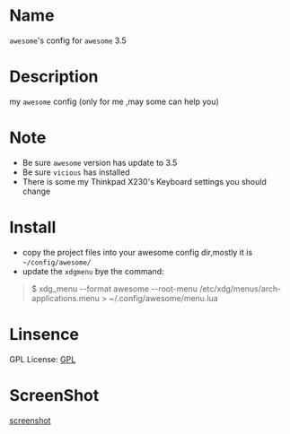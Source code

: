 
Name
======

`awesome`'s config for `awesome` 3.5

Description
======
my `awesome` config (only for me ,may some can help you)

Note
======
* Be sure `awesome` version has update to 3.5
* Be sure `vicious` has installed
* There is some my Thinkpad X230's Keyboard settings you should change

Install
======
- copy the project files into your awesome config dir,mostly it is `~/config/awesome/`
- update the `xdgmenu` bye the command:
> $ xdg_menu --format awesome --root-menu /etc/xdg/menus/arch-applications.menu > ~/.config/awesome/menu.lua

Linsence
======
GPL License: [GPL](http://www.gnu.org/licenses/gpl.html|GPL)

ScreenShot
======
[screenshot](https://geakit.com/leaveboy/awesome3.5/blob/master/fullsc.png)

